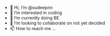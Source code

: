 - 👋 Hi, I’m @sudeepnn
- 👀 I’m interested in coding
- 🌱 I’m currently doing BE
- 💞️ I’m looking to collaborate on not yet decided
- 📫 How to reach me ...

<!---
sudeepnn/sudeepnn is a ✨ special ✨ repository because its `README.md` (this file) appears on your GitHub profile.
You can click the Preview link to take a look at your changes.
--->
